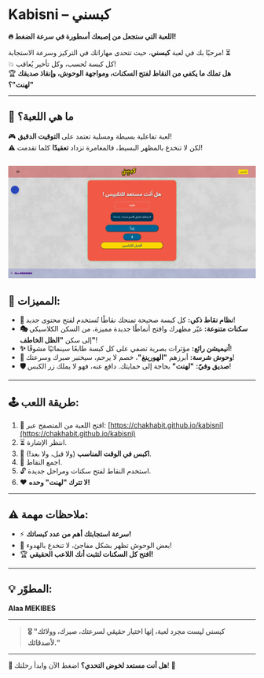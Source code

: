 # Kabisni – كبسني  
**🔥 اللعبة التي ستجعل من إصبعك أسطورة في سرعة الضغط!**  

مرحبًا بك في لعبة **كبسني**، حيث تتحدى مهاراتك في التركيز وسرعة الاستجابة! ⏳  
💥 كل كبسة تُحسب، وكل تأخير يُعاقب!  
🏆 **هل تملك ما يكفي من النقاط لفتح السكنات، ومواجهة الوحوش، وإنقاذ صديقك "لهنت"؟**  

---

## 🎯 ما هي اللعبة؟  
🎮 لعبة تفاعلية بسيطة ومسلية تعتمد على **التوقيت الدقيق**!  
⚠️ لكن لا تنخدع بالمظهر البسيط، فالمغامرة تزداد **تعقيدًا** كلما تقدمت!  

![صورة اللعبة](.\assets\img\screenShot.png)
---

## 🌟 المميزات:

- **🎯 نظام نقاط ذكي:** كل كبسة صحيحة تمنحك نقاطًا تُستخدم لفتح محتوى جديد!  
- **🎭 سكنات متنوعة:** غيّر مظهرك وافتح أنماطًا جديدة مميزة، من السكن الكلاسيكي إلى سكن **"الظل الخاطف"**!  
- **✨ أنيميشن رائع:** مؤثرات بصرية تضفي على كل كبسة طابعًا سينمائيًا مشوقًا!  
- **👹 وحوش شرسة:** أبرزهم **"الهورينغ"**، خصم لا يرحم، سيختبر صبرك وسرعتك!  
- **🛡️ صديق وفيّ:** **"لهنت"** بحاجة إلى حمايتك. دافع عنه، فهو لا يملك زر الكبس!  

---

## 🕹️ طريقة اللعب:

1. 📲 افتح اللعبة من المتصفح عبر: [https://chakhabit.github.io/kabisni](https://chakhabit.github.io/kabisni)  
2. ⏳ انتظر الإشارة.  
3. 💢 **اكبس في الوقت المناسب** (ولا قبل، ولا بعد!).  
4. 🏅 اجمع النقاط.  
5. 🔓 استخدم النقاط لفتح سكنات ومراحل جديدة.  
6. ❤️ **لا تترك "لهنت" وحده!**  

---

## ⚠️ ملاحظات مهمة:

- ⚡ **سرعة استجابتك أهم من عدد كبساتك!**  
- 👻 بعض الوحوش تظهر بشكل مفاجئ، لا تنخدع بالهدوء!  
- 🏆 **افتح كل السكنات لتثبت أنك اللاعب الحقيقي!**  

---

## 💡 المطوّر:  
**Alaa MEKIBES**  

---

> **🎖️ "كبسني ليست مجرد لعبة، إنها اختبار حقيقي لسرعتك، صبرك، وولائك لأصدقائك."**  

---

**🚀 هل أنت مستعد لخوض التحدي؟** اضغط الآن وابدأ رحلتك! 💪
